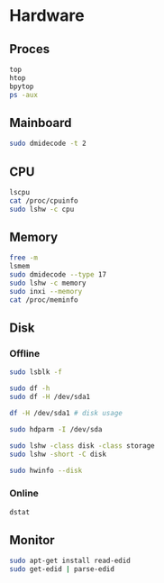 # Hardware

## Proces

```bash
top
htop
bpytop
ps -aux
```

## Mainboard

```bash
sudo dmidecode -t 2
```

## CPU

```bash
lscpu
cat /proc/cpuinfo
sudo lshw -c cpu
```

## Memory

```bash
free -m
lsmem
sudo dmidecode --type 17
sudo lshw -c memory
sudo inxi --memory
cat /proc/meminfo
```

## Disk

### Offline

```bash
sudo lsblk -f

sudo df -h
sudo df -H /dev/sda1

df -H /dev/sda1 # disk usage

sudo hdparm -I /dev/sda

sudo lshw -class disk -class storage
sudo lshw -short -C disk

sudo hwinfo --disk
```
### Online

```bash
dstat
```

## Monitor

```bash
sudo apt-get install read-edid
sudo get-edid | parse-edid
```
